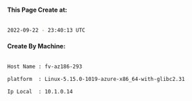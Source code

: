 
   
#### This Page Create at:

```bash

2022-09-22 - 23:40:13 UTC

```

#### Create By Machine:

```bash

Host Name : fv-az186-293

platform  : Linux-5.15.0-1019-azure-x86_64-with-glibc2.31

Ip Local  : 10.1.0.14

```

